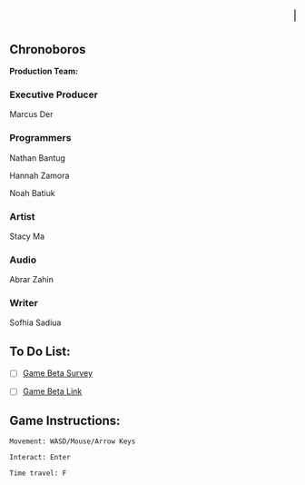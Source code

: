 # <marquee>Mental Wealth Games</marquee>

## Chronoboros

**Production Team:**

### Executive Producer

Marcus Der

### Programmers

Nathan Bantug

Hannah Zamora

Noah Batiuk

### Artist
Stacy Ma

### Audio
Abrar Zahin

### Writer
Sofhia Sadiua

## To Do List:
- [ ] [Game Beta Survey](https://forms.gle/DcRcu8hny6ZaGoTRA)

- [ ] [Game Beta Link](https://marinathan.github.io/Beta/index)

## Game Instructions:
```
Movement: WASD/Mouse/Arrow Keys

Interact: Enter

Time travel: F
```
